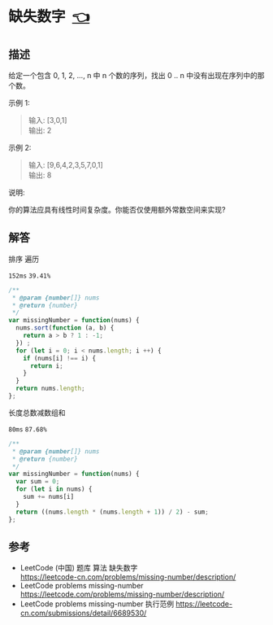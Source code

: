 # <a id="missingNumber"></a>缺失数字&nbsp;&nbsp;[:point_left:][readme.problemSet.algorithm.missingNumber] #

## 描述 ##

给定一个包含 0, 1, 2, ..., n 中 n 个数的序列，找出 0 .. n 中没有出现在序列中的那个数。

示例 1:

> 输入: [3,0,1]  
> 输出: 2

示例 2:

> 输入: [9,6,4,2,3,5,7,0,1]  
> 输出: 8

说明:

你的算法应具有线性时间复杂度。你能否仅使用额外常数空间来实现?

## 解答 ##

排序 遍历

`152ms` `39.41%`

```javascript
/**
 * @param {number[]} nums
 * @return {number}
 */
var missingNumber = function(nums) {
  nums.sort(function (a, b) {
    return a > b ? 1 : -1;
  }) ;
  for (let i = 0; i < nums.length; i ++) {
    if (nums[i] !== i) {
      return i;
    }
  }
  return nums.length;
};
```

长度总数减数组和

`80ms` `87.68%`

```javascript
/**
 * @param {number[]} nums
 * @return {number}
 */
var missingNumber = function(nums) {
  var sum = 0;
  for (let i in nums) {
    sum += nums[i]
  }
  return ((nums.length * (nums.length + 1)) / 2) - sum;
};
```

## 参考 ##

* LeetCode (中国) 题库 算法 缺失数字  
  <https://leetcode-cn.com/problems/missing-number/description/>
* LeetCode problems missing-number  
  <https://leetcode.com/problems/missing-number/description/>
* LeetCode problems missing-number 执行范例
  <https://leetcode-cn.com/submissions/detail/6689530/>

<!-- 链接 开始 -->
[readme.problemSet.algorithm.missingNumber]: ../../README.md#problemSet.algorithm.missingNumber "README"
<!-- 链接 结束 -->